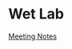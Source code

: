 # Wet Lab

[Meeting Notes](https://drive.google.com/drive/folders/1E_gh956eETLY7uBk27NX-Mp3P9KKm9QV?usp=sharing)